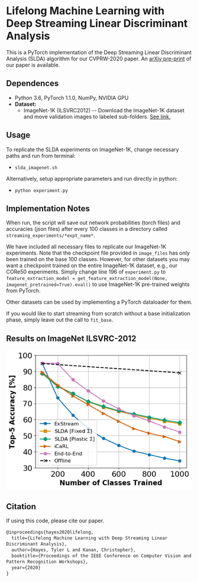 Lifelong Machine Learning with Deep Streaming Linear Discriminant Analysis
=====================================
This is a PyTorch implementation of the Deep Streaming Linear Discriminant Analysis (SLDA) algorithm for our CVPRW-2020 paper. An [arXiv pre-print](https://arxiv.org/abs/1909.01520) of our paper is available.

## Dependences 
- Python 3.6, PyTorch 1.1.0, NumPy, NVIDIA GPU
- **Dataset:** 
  - ImageNet-1K (ILSVRC2012) -- Download the ImageNet-1K dataset and move validation images to labeled sub-folders. [See link.](https://github.com/facebook/fb.resnet.torch/blob/master/INSTALL.md#download-the-imagenet-dataset)
  
## Usage
To replicate the SLDA experiments on ImageNet-1K, change necessary paths and run from terminal:
- `slda_imagenet.sh`

Alternatively, setup appropriate parameters and run directly in python:
- `python experiment.py`

## Implementation Notes
When run, the script will save out network probabilities (torch files) and accuracies (json files) after every 100 classes in a directory called `streaming_experiments/*expt_name*`. 

We have included all necessary files to replicate our ImageNet-1K experiments. Note that the checkpoint file provided in `image_files` has only been trained on the base 100 classes. However, for other datasets you may want a checkpoint trained on the entire ImageNet-1K dataset, e.g., our CORe50 experiments. Simply change line 196 of `experiment.py` to `feature_extraction_model = get_feature_extraction_model(None, imagenet_pretrained=True).eval()` to use ImageNet-1K pre-trained weights from PyTorch.

Other datasets can be used by implementing a PyTorch dataloader for them.

If you would like to start streaming from scratch without a base initialization phase, simply leave out the call to `fit_base`.

## Results on ImageNet ILSVRC-2012
![Deep_SLDA](./images/imagenet_learning_curve.png)

## Citation
If using this code, please cite our paper.
```
@inproceedings{hayes2020lifelong,
  title={Lifelong Machine Learning with Deep Streaming Linear Discriminant Analysis},
  author={Hayes, Tyler L and Kanan, Christopher},
  booktitle={Proceedings of the IEEE Conference on Computer Vision and Pattern Recognition Workshops},
  year={2020}
}

